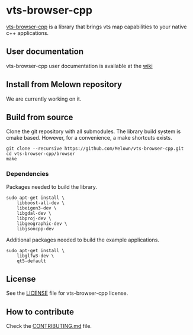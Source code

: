 # vts-browser-cpp

[vts-browser-cpp](https://github.com/melown/vts-browser-cpp) is a library
that brings vts map capabilities to your native c++ applications.

## User documentation

vts-browser-cpp user documentation is available at the
[wiki](https://github.com/Melown/vts-browser-cpp/wiki)

## Install from Melown repository

We are currently working on it.

## Build from source

Clone the git repository with all submodules.
The library build system is cmake based.
However, for a convenience, a make shortcuts exists.

```
git clone --recursive https://github.com/Melown/vts-browser-cpp.git
cd vts-browser-cpp/browser
make
```

### Dependencies

Packages needed to build the library.

```
sudo apt-get install \
    libboost-all-dev \
	libeigen3-dev \
	libgdal-dev \
    libproj-dev \
	libgeographic-dev \
	libjsoncpp-dev
```

Additional packages needed to build the example applications.

```
sudo apt-get install \
	libglfw3-dev \
	qt5-default
```

## License

See the [LICENSE](LICENSE) file for vts-browser-cpp license.

## How to contribute

Check the [CONTRIBUTING.md](CONTRIBUTING.md) file.

